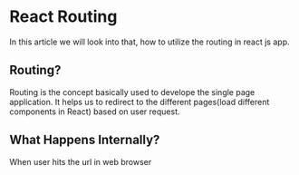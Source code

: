 # React Routing
In this article we will look into that, how to utilize the routing in react js app.

## Routing?

Routing is the concept basically used to develope the single page application. It helps us to redirect to the different pages(load different components in React) based on user request.

## What Happens Internally?

When user hits the url in web browser
